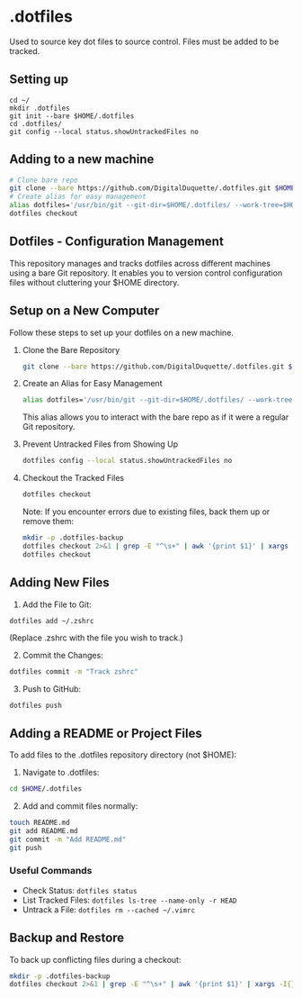 # .dotfiles

Used to source key dot files to source control. Files must be added to be tracked.

## Setting up

```shell
cd ~/
mkdir .dotfiles
git init --bare $HOME/.dotfiles
cd .dotfiles/
git config --local status.showUntrackedFiles no
```

## Adding to a new machine

```bash
# Clone bare repo
git clone --bare https://github.com/DigitalDuquette/.dotfiles.git $HOME/.dotfiles
# Create alias for easy management
alias dotfiles='/usr/bin/git --git-dir=$HOME/.dotfiles/ --work-tree=$HOME'
dotfiles checkout
```



## Dotfiles - Configuration Management

This repository manages and tracks dotfiles across different machines using a bare Git repository. It enables you to version control configuration files without cluttering your $HOME directory.

## Setup on a New Computer

Follow these steps to set up your dotfiles on a new machine.

1. Clone the Bare Repository

    ```sh
    git clone --bare https://github.com/DigitalDuquette/.dotfiles.git $HOME/.dotfiles
    ```

2. Create an Alias for Easy Management

    ```sh
    alias dotfiles='/usr/bin/git --git-dir=$HOME/.dotfiles/ --work-tree=$HOME'
    ```

    This alias allows you to interact with the bare repo as if it were a regular Git repository.

3. Prevent Untracked Files from Showing Up

    ```sh
    dotfiles config --local status.showUntrackedFiles no
    ```

4. Checkout the Tracked Files

    ```sh
    dotfiles checkout
    ```

    Note: If you encounter errors due to existing files, back them up or remove them:

    ```sh
    mkdir -p .dotfiles-backup
    dotfiles checkout 2>&1 | grep -E "^\s+" | awk '{print $1}' | xargs -I{} mv {} .dotfiles-backup/{}
    dotfiles checkout
    ```

## Adding New Files

1. Add the File to Git:

```sh
dotfiles add ~/.zshrc
```

(Replace .zshrc with the file you wish to track.)

2. Commit the Changes:

```sh
dotfiles commit -m "Track zshrc"
```

3. Push to GitHub:

```
dotfiles push
```

## Adding a README or Project Files

To add files to the .dotfiles repository directory (not $HOME):

1. Navigate to .dotfiles:

```sh
cd $HOME/.dotfiles
```

2. Add and commit files normally:

```sh
touch README.md
git add README.md
git commit -m "Add README.md"
git push
```

### Useful Commands

* Check Status: `dotfiles status`
* List Tracked Files: `dotfiles ls-tree --name-only -r HEAD`
* Untrack a File: `dotfiles rm --cached ~/.vimrc`

## Backup and Restore

To back up conflicting files during a checkout:

```sh
mkdir -p .dotfiles-backup
dotfiles checkout 2>&1 | grep -E "^\s+" | awk '{print $1}' | xargs -I{} mv {} .dotfiles-backup/{}
```
